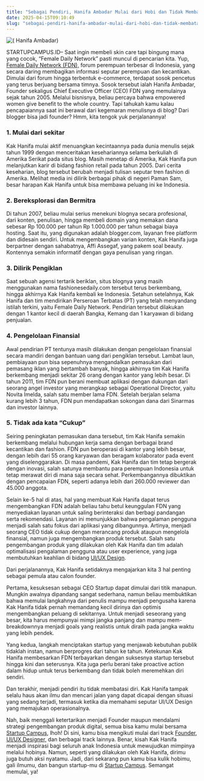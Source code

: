 ```yaml
---
title: "Sebagai Pendiri, Hanifa Ambadar Mulai dari Hobi dan Tidak Membatasi Diri"
date: 2025-04-15T09:10:49
slug: "sebagai-pendiri-hanifa-ambadar-mulai-dari-hobi-dan-tidak-membatasi-diri"
---
```

![( Hanifa Ambadar)](/uploads/2022/12/Hanifa-ambadar-1024x449.png)

STARTUPCAMPUS.ID– Saat ingin membeli skin care tapi bingung mana yang cocok, “Female Daily Network” pasti muncul di pencarian kita. Yup, [Female Daily Network (FDN),](https://femaledaily.com/about) forum perempuan terbesar di Indonesia, yang secara daring membagikan informasi seputar perempuan dan kecantikan. Dimulai dari forum hingga terbentuk e-commerce, terdapat sosok pencetus yang terus berjuang bersama timnya. Sosok tersebut ialah Hanifa Ambadar, Founder sekaligus Chief Executive Officer (CEO) FDN yang memulainya sejak tahun 2005. Melalui bisnisnya, beliau percaya bahwa empowered women give benefit to the whole country. Tapi tahukah kamu kalau pencapaiannya saat ini berawal dari kegemaran menulisnya di blog? Dari blogger bisa jadi founder? Hmm, kita tengok yuk perjalanannya!

### 1. Mulai dari sekitar

Kak Hanifa mulai aktif menuangkan kecintaannya pada dunia menulis sejak tahun 1999 dengan menceritakan kesehariannya selama berkuliah di Amerika Serikat pada situs blog. Masih menetap di Amerika, Kak Hanifa pun melanjutkan karir di bidang fashion retail pada tahun 2005. Dari cerita keseharian, blog tersebut berubah menjadi tulisan seputar tren fashion di Amerika. Melihat media ini dilirik berbagai pihak di negeri Paman Sam, besar harapan Kak Hanifa untuk bisa membawa peluang ini ke Indonesia.

### 2. Bereksplorasi dan Bermitra

Di tahun 2007, beliau mulai serius menekuni blognya secara profesional, dari konten, penulisan, hingga membeli domain yang memakan dana sebesar Rp 100.000 per tahun Rp 1.000.000 per tahun sebagai biaya hosting. Saat itu, yang digunakan adalah blogger.com, layanan free platform dan didesain sendiri. Untuk mengembangkan varian konten, Kak Hanifa juga berpartner dengan sahabatnya, Affi Assegaf, yang pakem soal beauty. Kontennya semakin informatif dengan gaya penulisan yang ringan.

### 3. Dilirik Pengiklan

Saat sebuah agensi tertarik beriklan, situs blognya yang masih menggunakan nama fashionesedaily.com tersebut terus berkembang, hingga akhirnya Kak Hanifa kembali ke Indonesia. Setahun setelahnya, Kak Hanifa dan tim mendirikan Perseroan Terbatas (PT) yang telah menyandang istilah terkini, yaitu Female Daily Network. Pendirian tersebut dilakukan dengan 1 kantor kecil di daerah Bangka, Kemang dan 1 karyawan di bidang penjualan.

### 4. Pengelolaan Finansial

Awal pendirian PT tentunya masih dilakukan dengan pengelolaan finansial secara mandiri dengan bantuan uang dari pengiklan tersebut. Lambat laun, pembiayaan pun bisa sepenuhnya mengandalkan pemasukan dari pemasang iklan yang bertambah banyak, hingga akhirnya tim Kak Hanifa berkembang menjadi sekitar 26 orang dengan kantor yang lebih besar. Di tahun 2011, tim FDN pun berani membuat aplikasi dengan dukungan dari seorang angel investor yang merangkap sebagai Operational Director, yaitu Novita Imelda, salah satu member lama FDN. Setelah berjalan selama kurang lebih 3 tahun, FDN pun mendapatkan sokongan dana dari Sinarmas dan investor lainnya.

### 5. Tidak ada kata “Cukup”

Seiring peningkatan pemasukan dana tersebut, tim Kak Hanifa semakin berkembang melalui hubungan kerja sama dengan berbagai brand kecantikan dan fashion. FDN pun beroperasi di kantor yang lebih besar, dengan lebih dari 55 orang karyawan dan beragam kolaborator pada event yang diselenggarakan. Di masa pandemi, Kak Hanifa dan tim tetap bergerak dengan inovasi, salah satunya membantu para perempuan Indonesia untuk tetap merawat diri di mana saja secara sehat. Perkembangannya dibuktikan dengan pencapaian FDN, seperti adanya lebih dari 260.000 reviewer dan 45.000 anggota.

Selain ke-5 hal di atas, hal yang membuat Kak Hanifa dapat terus mengembangkan FDN adalah beliau tahu betul keunggulan FDN yang menyediakan layanan untuk saling berinteraksi dan berbagi pandangan serta rekomendasi. Layanan ini menunjukkan bahwa pengalaman pengguna menjadi salah satu fokus dari aplikasi yang dibangunnya. Artinya, menjadi seorang CEO tidak cukup dengan merancang produk ataupun mengelola finansial, namun juga mengembangkan produk tersebut. Salah satu pengembangan produk yang dilakukan oleh Kak Hanifa dan tim adalah optimalisasi pengalaman pengguna atau user experience, yang juga membutuhkan keahlian di bidang [UI/UX Design](/yuk-intip-kamus-besar-ui-ux-design/).

Dari perjalanannya, Kak Hanifa setidaknya mengajarkan kita 3 hal penting sebagai pemula atau calon founder. 

Pertama, kesuksesan sebagai CEO Startup dapat dimulai dari titik manapun. Mungkin awalnya dipandang sangat sederhana, namun beliau membuktikan bahwa memulai langkahnya dari penulis mampu menjadi pengusaha karena Kak Hanifa tidak pernah memandang kecil dirinya dan optimis mengembangkan peluang di sekitarnya. Untuk menjadi seseorang yang besar, kita harus mempunyai mimpi jangka panjang dan mampu mem-breakdownnya menjadi goals yang realistis untuk diraih pada jangka waktu yang lebih pendek.

Yang kedua, langkah menciptakan startup yang menjawab kebutuhan publik tidaklah instan, namun berprogres dari tahun ke tahun. Ketekunan Kak Hanifa membesarkan FDN terbayarkan dengan suksesnya startup tersebut hingga kini dan seterusnya. Kita juga perlu berani take proactive action dalam hidup untuk terus berkembang dan tidak boleh meremehkan diri sendiri.

Dan terakhir, menjadi pendiri itu tidak membatasi diri. Kak Hanifa tampak selalu haus akan ilmu dan mencari jalan yang dapat dicapai dengan situasi yang sedang terjadi, termasuk ketika dia memahami seputar UI/UX Design yang memajukan operasionalnya.

Nah, baik menggali ketertarikan menjadi Founder maupun mendalami strategi pengembangan produk digital, semua bisa kamu mulai bersama [Startup Campus](https://startupcampus.id/), lhoh! Di sini, kamu bisa mengikuti mulai dari track [Founder](https://startupcampus.id/track/the-founder), [UI/UX Designer,](https://startupcampus.id/track/uiux-design) dan berbagai track lainnya. Benar, kisah Kak Hanifa menjadi inspirasi bagi seluruh anak Indonesia untuk mewujudkan mimpinya melalui hobinya. Namun, seperti yang dilakukan oleh Kak Hanifa, dirimu juga butuh aksi nyatamu. Jadi, dari sekarang pun kamu bisa kulik hobimu, gali ilmumu, dan bangun startup-mu di [Startup Campus](https://startupcampus.id/). Semangat memulai, ya!